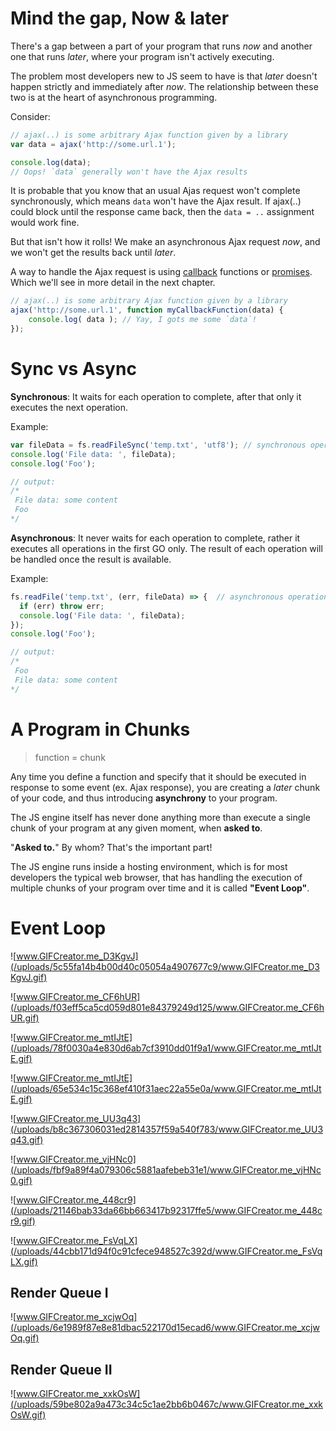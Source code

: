 # Mind the gap, Now & later

There's a gap between a part of your program that runs *now* and another one that runs *later*, where your program isn't actively executing.

The problem most developers new to JS seem to have is that *later* doesn't happen strictly and immediately after *now*. 
The relationship between these two is at the heart of asynchronous programming.

Consider:

```javascript
// ajax(..) is some arbitrary Ajax function given by a library
var data = ajax('http://some.url.1');

console.log(data);
// Oops! `data` generally won't have the Ajax results
```

It is probable that you know that an usual Ajas request won't complete synchronously, which means `data`  won't have the Ajax result.
If ajax(..) could block until the response came back, then the `data = ..` assignment would work fine.

But that isn't how it rolls! We make an asynchronous Ajax request *now*, and we won't get the results back until *later*.

A way to handle the Ajax request is using [callback](async) functions or [promises](async). Which we'll see in more detail in the next chapter.

```javascript
// ajax(..) is some arbitrary Ajax function given by a library
ajax('http://some.url.1', function myCallbackFunction(data) {
	console.log( data ); // Yay, I gots me some `data`!
});
```

# Sync vs Async
**Synchronous**: It waits for each operation to complete, after that only it executes the next operation.

Example:
```javascript
var fileData = fs.readFileSync('temp.txt', 'utf8'); // synchronous operation
console.log('File data: ', fileData);
console.log('Foo');

// output:
/* 
 File data: some content
 Foo
*/
```

**Asynchronous**: It never waits for each operation to complete, rather it executes all operations in the first GO only. The result of each operation will be handled once the result is available.

Example:
```javascript
fs.readFile('temp.txt', (err, fileData) => {  // asynchronous operation
  if (err) throw err;
  console.log('File data: ', fileData);
});
console.log('Foo');

// output:
/* 
 Foo
 File data: some content
*/
```


# A Program in Chunks
> function = chunk


Any time you define a function and specify that it should be executed in response to some event (ex. Ajax response), you are creating a *later* chunk of your code, and thus introducing **asynchrony** to your program.

The JS engine itself has never done anything more than execute a single chunk of your program at any given moment, when **asked to**.

"**Asked to.**" By whom? That's the important part!

The JS engine runs inside a hosting environment, which is for most developers the typical web browser, that has handling the execution of multiple chunks of your program over time and it is called **"Event Loop"**.

# Event Loop

![www.GIFCreator.me_D3KgvJ](/uploads/5c55fa14b4b00d40c05054a4907677c9/www.GIFCreator.me_D3KgvJ.gif)

![www.GIFCreator.me_CF6hUR](/uploads/f03eff5ca5cd059d801e84379249d125/www.GIFCreator.me_CF6hUR.gif)

![www.GIFCreator.me_mtIJtE](/uploads/78f0030a4e830d6ab7cf3910dd01f9a1/www.GIFCreator.me_mtIJtE.gif)

![www.GIFCreator.me_mtIJtE](/uploads/65e534c15c368ef410f31aec22a55e0a/www.GIFCreator.me_mtIJtE.gif)

![www.GIFCreator.me_UU3q43](/uploads/b8c367306031ed2814357f59a540f783/www.GIFCreator.me_UU3q43.gif)

![www.GIFCreator.me_vjHNc0](/uploads/fbf9a89f4a079306c5881aafebeb31e1/www.GIFCreator.me_vjHNc0.gif)

![www.GIFCreator.me_448cr9](/uploads/21146bab33da66bb663417b92317ffe5/www.GIFCreator.me_448cr9.gif)

![www.GIFCreator.me_FsVqLX](/uploads/44cbb171d94f0c91cfece948527c392d/www.GIFCreator.me_FsVqLX.gif)

## Render Queue I
![www.GIFCreator.me_xcjwOq](/uploads/6e1989f87e8e81dbac522170d15ecad6/www.GIFCreator.me_xcjwOq.gif)

## Render Queue II
![www.GIFCreator.me_xxkOsW](/uploads/59be802a9a473c34c5c1ae2bb6b0467c/www.GIFCreator.me_xxkOsW.gif)


